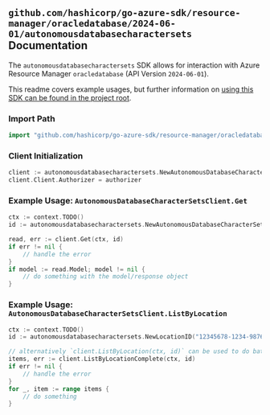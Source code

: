 
## `github.com/hashicorp/go-azure-sdk/resource-manager/oracledatabase/2024-06-01/autonomousdatabasecharactersets` Documentation

The `autonomousdatabasecharactersets` SDK allows for interaction with Azure Resource Manager `oracledatabase` (API Version `2024-06-01`).

This readme covers example usages, but further information on [using this SDK can be found in the project root](https://github.com/hashicorp/go-azure-sdk/tree/main/docs).

### Import Path

```go
import "github.com/hashicorp/go-azure-sdk/resource-manager/oracledatabase/2024-06-01/autonomousdatabasecharactersets"
```


### Client Initialization

```go
client := autonomousdatabasecharactersets.NewAutonomousDatabaseCharacterSetsClientWithBaseURI("https://management.azure.com")
client.Client.Authorizer = authorizer
```


### Example Usage: `AutonomousDatabaseCharacterSetsClient.Get`

```go
ctx := context.TODO()
id := autonomousdatabasecharactersets.NewAutonomousDatabaseCharacterSetID("12345678-1234-9876-4563-123456789012", "locationName", "autonomousDatabaseCharacterSetName")

read, err := client.Get(ctx, id)
if err != nil {
	// handle the error
}
if model := read.Model; model != nil {
	// do something with the model/response object
}
```


### Example Usage: `AutonomousDatabaseCharacterSetsClient.ListByLocation`

```go
ctx := context.TODO()
id := autonomousdatabasecharactersets.NewLocationID("12345678-1234-9876-4563-123456789012", "locationName")

// alternatively `client.ListByLocation(ctx, id)` can be used to do batched pagination
items, err := client.ListByLocationComplete(ctx, id)
if err != nil {
	// handle the error
}
for _, item := range items {
	// do something
}
```
